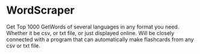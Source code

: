# WordScraper

Get Top 1000 GetWords of several languages in any format you need. Whether it be csv, or txt file, or just displayed online.
Will be closely connected with a program that can automatically make flashcards from any csv or txt file.



